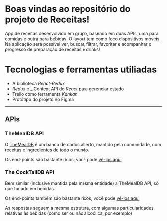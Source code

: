 # Boas vindas ao repositório do projeto de Receitas!

App de receitas desenvolvido em grupo, baseado em duas APIs, uma para comidas e outra para bebidas. O layout tem como foco dispositivos móveis. Na aplicação será possível ver, buscar, filtrar, favoritar e acompanhar o progresso de preparação de receitas e drinks!


# Tecnologias e ferramentas utiliadas

  - A biblioteca _React-Redux_
  - _Redux_ e _ Context API do _React_ para gerenciar estado
  - Trello como ferramenta _Kankan_ 
  - Protótipo do projeto no Figma

---

## APIs

### TheMealDB API

O [TheMealDB](https://www.themealdb.com/) é um banco de dados aberto, mantido pela comunidade, com receitas e ingredientes de todo o mundo.

Os end-points são bastante ricos, você pode [vê-los aqui](https://www.themealdb.com/api.php)


### The CockTailDB API

Bem similar (inclusive mantida pela mesma entidade) a TheMealDB API, só que focado em bebidas.

Os end-points também são bastante ricos, você pode [vê-los aqui](https://www.thecocktaildb.com/api.php)

As respostas seguem a mesma estrutura, com algumas particularidades relativas às bebidas (como ser ou não alcoólica, por exemplo)